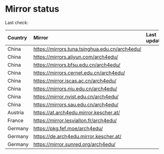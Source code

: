 <script src="./time.js"></script>
# Mirror status
Last check: <script type="text/javascript">localize(1705245440.1601446);</script>

|Country|Mirror|Last update|
|:------|:-----|:----------|
|China|https://mirrors.tuna.tsinghua.edu.cn/arch4edu/|<script type="text/javascript">localize(1705213800);</script>|
|China|https://mirrors.aliyun.com/arch4edu/|<script type="text/javascript">localize(1705213800);</script>|
|China|https://mirrors.bfsu.edu.cn/arch4edu/|<script type="text/javascript">localize(1705213800);</script>|
|China|https://mirrors.cernet.edu.cn/arch4edu/|<script type="text/javascript">localize(1705213800);</script>|
|China|https://mirror.iscas.ac.cn/arch4edu/|<script type="text/javascript">localize(1705213800);</script>|
|China|https://mirrors.nju.edu.cn/arch4edu/|<script type="text/javascript">localize(1705170777);</script>|
|China|https://mirror.nyist.edu.cn/arch4edu/|<script type="text/javascript">localize(1705213800);</script>|
|China|https://mirrors.sau.edu.cn/arch4edu/|<script type="text/javascript">localize(1705213800);</script>|
|Austria|https://at.arch4edu.mirror.kescher.at/|<script type="text/javascript">localize(1705213800);</script>|
|France|https://mirror.lesviallon.fr/arch4edu/|<script type="text/javascript">localize(1705213800);</script>|
|Germany|https://pkg.fef.moe/arch4edu/|<script type="text/javascript">localize(1705213800);</script>|
|Germany|https://de.arch4edu.mirror.kescher.at/|<script type="text/javascript">localize(1705213800);</script>|
|Germany|https://mirror.sunred.org/arch4edu/|<script type="text/javascript">localize(1705213800);</script>|

<script src="./tablefilter/tablefilter.js"></script>
<script src="./table.js"></script>